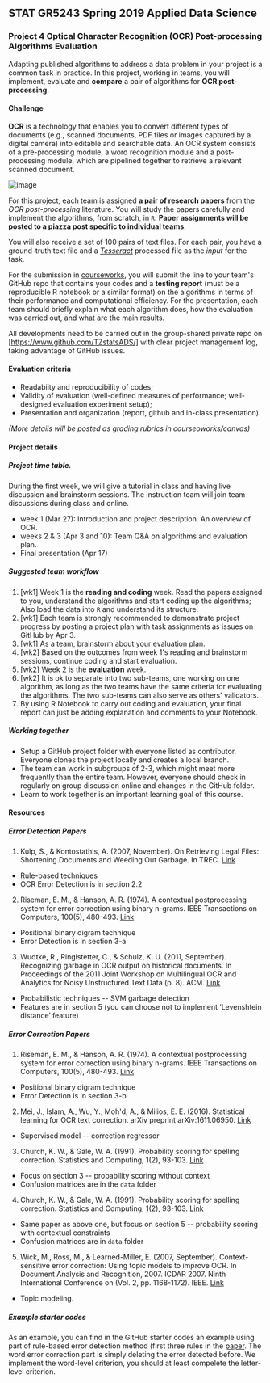 ## STAT GR5243 Spring 2019 Applied Data Science
### Project 4 Optical Character Recognition (OCR) Post-processing Algorithms Evaluation

Adapting published algorithms to address a data problem in your project is a common task in practice. In this project, working in teams, you will implement, evaluate and **compare** a pair of algorithms for **OCR post-processing**.

#### Challenge

**OCR** is a technology that enables you to convert different types of documents (e.g., scanned documents, PDF files or images captured by a digital camera) into editable and searchable data. An OCR system consists of a pre-processing module, a word recognition module and a post-processing module, which are pipelined together to retrieve a relevant scanned document.

![image](ocr_flowchart.png)

For this project, each team is assigned **a pair of research papers** from the *OCR post-processing* literature. You will study the papers carefully and implement the algorithms, from scratch, in `R`. **Paper assignments will be posted to a piazza post specific to individual teams**. 

You will also receive a set of 100 pairs of text files. For each pair, you have a ground-truth text file and a *[Tesseract](https://en.wikipedia.org/wiki/Tesseract_(software))* processed file as the *input* for the task. 

For the submission in [courseworks](https://courseworks2.columbia.edu/courses/69338/assignments/), you will submit the line to your team's GitHub repo that contains your codes and a **testing report** (must be a reproducible R notebook or a similar format) on the algorithms in terms of their performance and computational efficiency. For the presentation, each team should briefly explain what each algorithm does, how the evaluation was carried out, and what are the main results.

All developments need to be carried out in the group-shared private repo on [https://www.github.com/TZstatsADS/] with clear project management log, taking advantage of GitHub issues.

#### Evaluation criteria 
- Readabiity and reproducibility of codes;
- Validity of evaluation (well-defined measures of performance; well-designed evaluation experiment setup);
- Presentation and organization (report, github and in-class presentation).

*(More details will be posted as grading rubrics in courseoworks/canvas)*

#### Project details

##### Project time table.

During the first week, we will give a tutorial in class and having live discussion and brainstorm sessions. The instruction team will join team discussions during class and online. 

- week 1 (Mar 27): Introduction and project description. An overview of OCR.
- weeks 2 & 3 (Apr 3 and 10): Team Q&A on algorithms and evaluation plan.
- Final presentation (Apr 17)

##### Suggested team workflow
1. [wk1] Week 1 is the **reading and coding** week. Read the papers assigned to you, understand the algorithms and start coding up the algorithms; Also load the data into `R` and understand its structure. 
2. [wk1] Each team is strongly recommended to demonstrate project progress by posting a project plan with task assignments as issues on GitHub by Apr 3. 
4. [wk1] As a team, brainstorm about your evaluation plan.  
5. [wk2] Based on the outcomes from week 1's reading and brainstorm sessions, continue coding and start evaluation. 
6. [wk2] Week 2 is the **evaluation** week. 
7. [wk2] It is ok to separate into two sub-teams, one working on one algorithm, as long as the two teams have the same criteria for evaluating the algorithms. The two sub-teams can also serve as others' validators. 
8. By using R Notebook to carry out coding and evaluation, your final report can just be adding explanation and comments to your Notebook. 

##### Working together
- Setup a GitHub project folder with everyone listed as contributor. Everyone clones the project locally and creates a local branch. 
- The team can work in subgroups of 2-3, which might meet more frequently than the entire team. However, everyone should check in regularly on group discussion online and changes in the GitHub folder.
- Learn to work together is an important learning goal of this course.   

#### Resources

##### Error Detection Papers 

1. Kulp, S., & Kontostathis, A. (2007, November). On Retrieving Legal Files: Shortening Documents and Weeding Out Garbage. In TREC. [Link](http://webpages.ursinus.edu/akontostathis/KulpKontostathisFinal.pdf)
* Rule-based techniques
* OCR Error Detection is in section 2.2

2. Riseman, E. M., & Hanson, A. R. (1974). A contextual postprocessing system for error correction using binary n-grams. IEEE Transactions on Computers, 100(5), 480-493. [Link](https://ieeexplore.ieee.org/stamp/stamp.jsp?tp=&arnumber=1672564&tag=1)
* Positional binary digram technique
* Error Detection is in section 3-a

3. Wudtke, R., Ringlstetter, C., & Schulz, K. U. (2011, September). Recognizing garbage in OCR output on historical documents. In Proceedings of the 2011 Joint Workshop on Multilingual OCR and Analytics for Noisy Unstructured Text Data (p. 8). ACM. [Link](https://dl.acm.org/citation.cfm?doid=2034617.2034626)
* Probabilistic techniques -- SVM garbage detection
* Features are in section 5 (you can choose not to implement ‘Levenshtein distance’ feature)

##### Error Correction Papers 

1. Riseman, E. M., & Hanson, A. R. (1974). A contextual postprocessing system for error correction using binary n-grams. IEEE Transactions on Computers, 100(5), 480-493. [Link](https://ieeexplore.ieee.org/stamp/stamp.jsp?tp=&arnumber=1672564&tag=1)
* Positional binary digram technique
* Error Detection is in section 3-b

2. Mei, J., Islam, A., Wu, Y., Moh'd, A., & Milios, E. E. (2016). Statistical learning for OCR text correction. arXiv preprint arXiv:1611.06950. [Link](https://arxiv.org/pdf/1611.06950.pdf)
* Supervised model -- correction regressor

3. Church, K. W., & Gale, W. A. (1991). Probability scoring for spelling correction. Statistics and Computing, 1(2), 93-103. [Link](https://link.springer.com/content/pdf/10.1007%2FBF01889984.pdf)
* Focus on section 3 -- probability scoring without context
* Confusion matrices are in the `data` folder

4. Church, K. W., & Gale, W. A. (1991). Probability scoring for spelling correction. Statistics and Computing, 1(2), 93-103. [Link](https://link.springer.com/content/pdf/10.1007%2FBF01889984.pdf)
* Same paper as above one, but focus on section 5 -- probability scoring with contextual constraints
* Confusion matrices are in `data` folder

5. Wick, M., Ross, M., & Learned-Miller, E. (2007, September). Context-sensitive error correction: Using topic models to improve OCR. In Document Analysis and Recognition, 2007. ICDAR 2007. Ninth International Conference on (Vol. 2, pp. 1168-1172). IEEE. [Link](https://ieeexplore.ieee.org/stamp/stamp.jsp?tp=&arnumber=4377099)
* Topic modeling.

##### Example starter codes

As an example, you can find in the GitHub starter codes an example using part of rule-based error detection method (first three rules in the [paper](http://webpages.ursinus.edu/akontostathis/KulpKontostathisFinal.pdf). The word error correction part is simply deleting the error detected before. We implement the word-level criterion, you should at least compelete the letter-level criterion.
